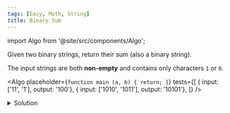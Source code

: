 ```yaml
---
tags: [Easy, Math, String]
title: Binary Sum
---
```


import Algo from '@site/src/components/Algo';

Given two binary strings, return their sum (also a binary string).

The input strings are both **non-empty** and contains only characters `1` or `0`.

<Algo
placeholder={`function main (a, b) {
    return;
}`}
tests={[
{ input: ['11', '1'], output: '100'},
{ input: ['1010', '1011'], output: '10101'},
]}
/>

<details>
<summary>Solution</summary>

**Complexity:**

-   Time complexity: O(n).
-   Space complexity: O(1).

```javascript
function sum(a, b) {
	const len1 = a.length;
	const len2 = b.length;
	const max = Math.max(len1, len2);
	let carry = 0;
	let val = 0;
	let res = '';

	for (let i = 0; i < max; i++) {
		val = Number(a[len1 - 1 - i] || 0) + Number(b[len2 - 1 - i] || 0) + carry;
		carry = Math.floor(val / 2);
		res = (val % 2) + res;
	}

	if (carry) {
		res = 1 + res;
	}

	return res;
}
```

</details>
